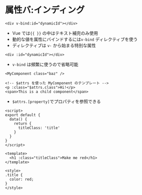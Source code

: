 # 属性バ:インディング
```vue
<div v-bind:id="dynamicId"></div>
```
- Vue では`{{ }}` の中はテキスト補完のみ使用
- 動的な値を属性にバインドするには`v-bind` ディレクティブを使う
- ディレクティブは `v-` から始まる特別な属性
```vue
<div :id="dynamicId"></div>
```
- `v-bind` は頻繁に使うので省略可能
```vue
<MyComponent class="baz" />
```
```vue
<!-- $attrs を使った MyComponent のテンプレート -->
<p :class="$attrs.class">Hi!</p>
<span>This is a child component</span>
```
- `$attrs.[property]`でプロパティを参照できる
```vue
<script>
export default {
  data() {
    return {
      titleClass: 'title'
    }
  }
}
</script>

<template>
  <h1 :class="titleClass">Make me red</h1>
</template>

<style>
.title {
  color: red;
}
</style>
```
